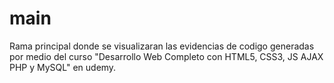 # main

Rama principal donde se visualizaran las evidencias de codigo generadas por medio del curso "Desarrollo Web Completo con HTML5, CSS3, JS AJAX PHP y MySQL" en udemy.

